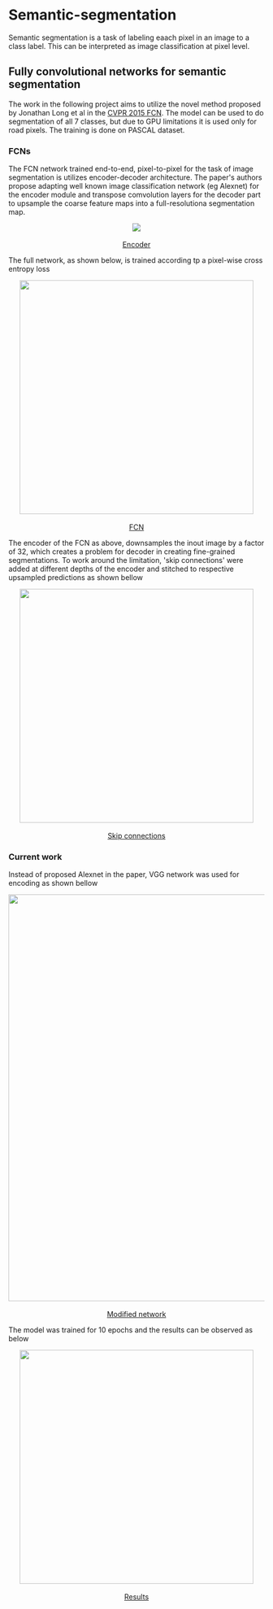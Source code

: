 # Semantic-segmentation

Semantic segmentation is a task of labeling eaach pixel in an image to a class label. This can be interpreted as image classification at pixel level.

## Fully convolutional networks for semantic segmentation

The work in the following project aims to utilize the novel method proposed by Jonathan Long et al in the [CVPR 2015 FCN](https://arxiv.org/abs/1411.4038). The model can be used to do segmentation of all 7 classes, but due to GPU limitations it is used only for road pixels. The training is done on PASCAL dataset.

### FCNs

The FCN network trained end-to-end, pixel-to-pixel for the task of image segmentation is utilizes encoder-decoder architecture. The paper's authors propose adapting well known image classification network (eg Alexnet) for the encoder module and transpose comvolution layers for the decoder part to upsample the coarse feature maps into a full-resolutiona segmentation map. 


<p align="center">
  <img src="https://user-images.githubusercontent.com/51709130/113503822-fb340980-953c-11eb-964f-fd7bff8ca150.png">
  <br><br>
  <a href="https://arxiv.org/abs/1411.4038">Encoder</a> 
</p>

 The full network, as shown below, is trained according tp a pixel-wise cross entropy loss

<p align="center">
  <img width="460" src="https://user-images.githubusercontent.com/51709130/113503462-aee7ca00-953a-11eb-9bde-7c171e3c4219.png">
  <br><br>
  <a href="https://arxiv.org/abs/1411.4038">FCN</a> 
</p>

The encoder of the FCN as above, downsamples the inout image by a factor of 32, which creates a problem for decoder in creating fine-grained segmentations. To work around the limitation, 'skip connections' were added at different depths of the encoder and stitched to respective upsampled predictions as shown bellow

<p align="center">
  <img width="460" src="https://user-images.githubusercontent.com/51709130/113504090-7a760d00-953e-11eb-9d85-738f1ad52a33.png">
  <br><br>
  <a href="https://arxiv.org/abs/1411.4038">Skip connections</a> 
</p>


### Current work
Instead of proposed Alexnet in the paper, VGG network was used for encoding as shown bellow
<p align="center">
  <img height="800" src="https://user-images.githubusercontent.com/51709130/113504776-e8bcce80-9542-11eb-8064-55a9539272dd.png">
  <br><br>
  <a href="https://github.com/ashsne/semantic-segmentation/blob/master/semantic-segmentation.ipynb">Modified network</a> 
</p>

The model was trained for 10 epochs and the results can be observed as below
<p align="center">
  <img width="460" src="https://user-images.githubusercontent.com/51709130/113504809-389b9580-9543-11eb-8a93-780cfc401c9f.png">
  <br><br>
  <a href="https://github.com/ashsne/semantic-segmentation/blob/master/semantic-segmentation.ipynb">Results</a> 
</p>

